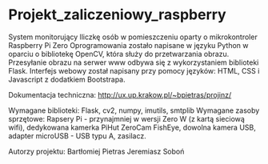 # Projekt_zaliczeniowy_raspberry
System monitorujący lliczkę osób w pomieszczeniu oparty o mikrokontroler Raspberry Pi Zero
Oprogramowania zostało napisane w języku Python w oparciu o  bibliotekę OpenCV, która służy do przetwarzania obrazu. Przesyłanie obrazu na serwer www odbywa się z wykorzystaniem biblioteki Flask. Interfejs webowy został napisany przy pomocy języków: HTML, CSS i Javascript z dodatkiem Bootstrapa.

Dokumentacja techniczna: http://ux.up.krakow.pl/~bpietras/projinz/

Wymagane biblioteki: Flask, cv2, numpy, imutils, smtplib
Wymagane zasoby sprzętowe: Rapsery Pi - przynajmniej w wersji Zero W (z kartą sieciową wifi), dedykowana kamerka PiHut ZeroCam FishEye, dowolna kamera USB, adapter microUSB - USB typu A, zasilacz.

Autorzy projektu:
Bartłomiej Pietras
Jeremiasz Soboń
